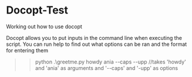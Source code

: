 # Docopt-Test
Working out how to use docopt

Docopt allows you to put inputs in the command line when executing the script.  You can run help to find out what options can be ran and the format for entering them

>>python .\greetme.py howdy ania --caps --upp   //takes 'howdy' and 'ania' as arguments and '--caps' and '-upp' as options
